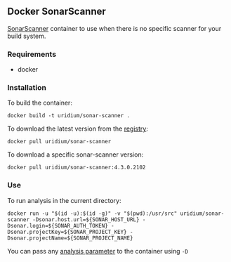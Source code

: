 Docker SonarScanner
--

[SonarScanner](https://docs.sonarqube.org/latest/analysis/scan/sonarscanner/) container to use when there is no specific scanner for your build system.

### Requirements

* docker

### Installation

To build the container:

    docker build -t uridium/sonar-scanner .

To download the latest version from the [registry](https://hub.docker.com/r/uridium/sonar-scanner/):

    docker pull uridium/sonar-scanner

To download a specific sonar-scanner version:

    docker pull uridium/sonar-scanner:4.3.0.2102

### Use

To run analysis in the current directory:

    docker run -u "$(id -u):$(id -g)" -v "$(pwd):/usr/src" uridium/sonar-scanner -Dsonar.host.url=${SONAR_HOST_URL} -Dsonar.login=${SONAR_AUTH_TOKEN} -Dsonar.projectKey=${SONAR_PROJECT_KEY} -Dsonar.projectName=${SONAR_PROJECT_NAME}

You can pass any [analysis parameter](https://docs.sonarqube.org/latest/analysis/analysis-parameters/) to the container using `-D`
